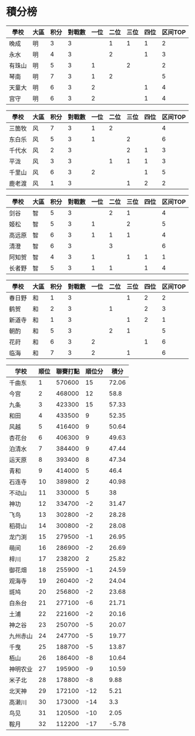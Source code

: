 # 積分榜

| 學校   | 大區 | 积分 | 對戰數 | 一位 | 二位 | 三位 | 四位 | 区间TOP |
| ------ | ---- | ---- | ------ | ---- | ---- | ---- | ---- | ------- |
| 晚成   | 明   | 3    | 3      |      | 1    | 1    | 1    | 2       |
| 永水   | 明   | 4    | 3      |      |2     |      | 1    | 3       |
| 有珠山 | 明   | 5    | 3      | 1    |      | 2    |      | 2       |
| 琴南   | 明   | 7    | 3      | 1    | 2    |      |      | 5       |
| 天童大 | 明   | 6    | 3      | 2     |      |      |  1   | 4       |
| 宫守   | 明   | 6    | 3      | 2    |      |      |  1   | 4       |

| 學校   | 大區 | 积分 | 對戰數 | 一位 | 二位 | 三位 | 四位 | 区间TOP |
| ------ | ---- | ---- | ------ | ---- | ---- | ---- | ---- | ------- |
| 三箇牧 | 风   | 7    | 3      | 1    |2     |      |      | 4       |
| 东白乐 | 风   | 5    | 3      | 1    |      | 2    |      | 6       |
| 千代水 | 风   | 2    | 3      |      |      | 2    | 1    | 3       |
| 平泷   | 风   | 3    | 3      |      | 1    |1     | 1    | 3       |
| 千里山 | 风   | 6    | 3      | 2    |      |      | 1    | 5       |
| 鹿老渡 | 风   | 1    | 3      |      |      | 1    | 2    | 2       |

| 學校   | 大區 | 积分 | 對戰數 | 一位 | 二位 | 三位 | 四位 | 区间TOP |
| ------ | ---- | ---- | ------ | ---- | ---- | ---- | ---- | ------- |
| 剑谷   | 智   | 5    | 3      |      | 2    | 1    |      | 4       |
| 姬松   | 智   | 5    | 3      | 1    |      | 2    |      | 5       |
| 高远原 | 智   | 6    | 3      | 1    | 1    | 1    |      | 4       |
| 清澄   | 智   | 6    | 3      |      | 3    |      |      | 6       |
| 阿知贺 | 智   | 4    | 3      | 1    |      |  1   | 1    | 1       |
| 长者野 | 智   | 5    | 3      | 1    | 1    |      | 1    |4       |

| 學校   | 大區 | 积分 | 對戰數 | 一位 | 二位 | 三位 | 四位 | 区间TOP |
| ------ | ---- | ---- | ------ | ---- | ---- | ---- | ---- | ------- |
| 春日野 | 和   | 1    | 3      |      |      | 1    | 2   | 2       |
| 鹤贺   | 和   | 2    | 3      |      | 1    |      | 2    | 3       |
| 新道寺 | 和   | 1    | 3      |      |      |1     | 2    | 1       |
| 朝酌   | 和   | 5    | 3      |      | 2    |1     |      | 5       |
| 花莳   | 和   | 6    | 3      | 2    |      |      | 1    | 6       |
| 临海   | 和   | 7    | 3      | 2    |      | 1    |      | 6       |

|学校|顺位|聯賽打點|順位分|積分|
|-|-|-|-|-|
|	千曲东	|	1	|	570600	|	15	|	72.06	|
|	今宫	|	2	|	468000	|	12	|	58.8	|
|	九条	|	3	|	423300	|	15	|	57.33	|
|	和田	|	4	|	433500	|	9	|	52.35	|
|	风越	|	5	|	416400	|	9	|	50.64	|
|	杏花台	|	6	|	406300	|	9	|	49.63	|
|	泊清水	|	7	|	384400	|	9	|	47.44	|
|	运天原	|	8	|	393400	|	8	|	47.34	|
|	青和	|	9	|	414000	|	5	|	46.4	|
|	石连寺	|	10	|	389800	|	2	|	40.98	|
|	不动山	|	11	|	330000	|	5	|	38	|
|	神功	|	12	|	334700	|	-2	|	31.47	|
|	飞鸟	|	13	|	302800	|	-2	|	28.28	|
|	稻荷山	|	14	|	300800	|	-2	|	28.08	|
|	龙门渕	|	15	|	279500	|	-1	|	26.95	|
|	萌间	|	16	|	286900	|	-2	|	26.69	|
|	梓川	|	17	|	238200	|	2	|	25.82	|
|	御花畑	|	18	|	255900	|	-1	|	24.59	|
|	观海寺	|	19	|	260400	|	-2	|	24.04	|
|	斑鸠	|	20	|	256800	|	-2	|	23.68	|
|	白糸台	|	21	|	277100	|	-6	|	21.71	|
|	土浦	|	22	|	221600	|	-2	|	20.16	|
|	神之谷	|	23	|	250700	|	-5	|	20.07	|
|	九州赤山	|	24	|	247700	|	-5	|	19.77	|
|	千曳	|	25	|	188700	|	-5	|	13.87	|
|	栢山	|	26	|	186400	|	-8	|	10.64	|
|	神明农业	|	27	|	195900	|	-9	|	10.59	|
|	米子北	|	28	|	178800	|	-8	|	9.88	|
|	北天神	|	29	|	172100	|	-12	|	5.21	|
|	高濑川	|	30	|	173000	|	-14	|	3.3	|
|	鸟见	|	31	|	120500	|	-10	|	2.05	|
|	鞍月	|	32	|	112200	|	-17	|	-5.78	|

